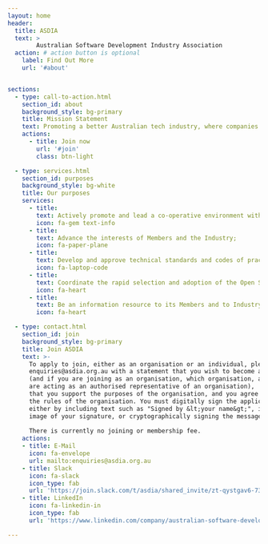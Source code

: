 ```yaml
---
layout: home
header:
  title: ASDIA
  text: >
        Australian Software Development Industry Association
  action: # action button is optional
    label: Find Out More
    url: '#about'


sections:
  - type: call-to-action.html
    section_id: about
    background_style: bg-primary
    title: Mission Statement
    text: Promoting a better Australian tech industry, where companies can achieve more in the same amount of time, and everyone knows the best technologies.
    actions:
      - title: Join now
        url: '#join'
        class: btn-light

  - type: services.html
    section_id: purposes
    background_style: bg-white
    title: Our purposes
    services:
      - title: 
        text: Actively promote and lead a co-operative environment with regards to technology, technical practices, and technical documentation, with a view to reducing waste and barriers to entry in the Industry, and ultimately reducing costs for the Australian public;
        icon: fa-gem text-info
      - title: 
        text: Advance the interests of Members and the Industry;
        icon: fa-paper-plane
      - title: 
        text: Develop and approve technical standards and codes of practice for the Industry;
        icon: fa-laptop-code
      - title: 
        text: Coordinate the rapid selection and adoption of the Open Source Software Technologies with the most technical merit amongst Members and the Industry, with a view to ensuring a population of skilled workers in that technology
        icon: fa-heart
      - title: 
        text: Be an information resource to its Members and to Industry, the federal and state governments and agencies, local governments and other interested parties.
        icon: fa-heart

  - type: contact.html
    section_id: join
    background_style: bg-primary
    title: Join ASDIA
    text: >-
      To apply to join, either as an organisation or an individual, please email
      enquiries@asdia.org.au with a statement that you wish to become a member
      (and if you are joining as an organisation, which organisation, and that you
      are acting as an authorised representative of an organisation),
      that you support the purposes of the organisation, and you agree to comply with
      the rules of the organisation. You must digitally sign the application -
      either by including text such as "Signed by &lt;your name&gt;", including an
      image of your signature, or cryptographically signing the message.
      
      There is currently no joining or membership fee.
    actions:
    - title: E-Mail
      icon: fa-envelope
      url: mailto:enquiries@asdia.org.au
    - title: Slack
      icon: fa-slack
      icon_type: fab
      url: 'https://join.slack.com/t/asdia/shared_invite/zt-qystgav6-734_O7htGblYzZbTSjYf0A'
    - title: LinkedIn
      icon: fa-linkedin-in
      icon_type: fab
      url: 'https://www.linkedin.com/company/australian-software-development-industry-association/'

---
```

